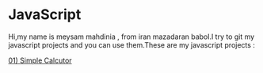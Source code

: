 # JavaScript

Hi,my name is meysam mahdinia , from iran mazadaran babol.I try to git my javascript projects and you can use them.These are my javascript projects :

<a href="https://github.com/developer6669/JavaScript/tree/Calculator">01)
  Simple Calcutor
</a>

<!---
```html
<h2>Example of code</h2>
<a href="#">ddd</a>
<pre>
    <div class="container">
        <div class="block two first">
            <h2>Your title</h2>
            <div class="wrap">
            //Your content
            </div>
        </div>
    </div>
</pre>
```
-->
